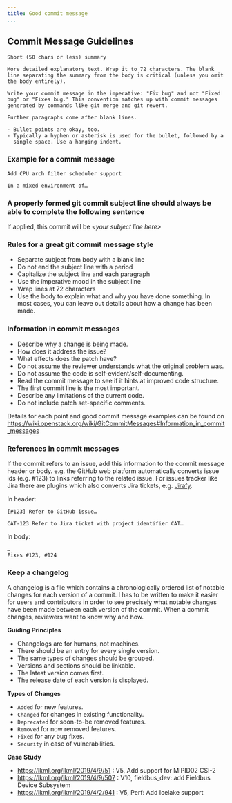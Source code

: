 ```yaml
---
title: Good commit message
...
```


## Commit Message Guidelines
```
Short (50 chars or less) summary

More detailed explanatory text. Wrap it to 72 characters. The blank
line separating the summary from the body is critical (unless you omit
the body entirely).

Write your commit message in the imperative: "Fix bug" and not "Fixed
bug" or "Fixes bug." This convention matches up with commit messages
generated by commands like git merge and git revert.

Further paragraphs come after blank lines.

- Bullet points are okay, too.
- Typically a hyphen or asterisk is used for the bullet, followed by a
  single space. Use a hanging indent.
```

### Example for a commit message
```
Add CPU arch filter scheduler support

In a mixed environment of…
```

### A properly formed git commit subject line should always be able to complete the following sentence
If applied, this commit will be *\<your subject line here\>*

### Rules for a great git commit message style
* Separate subject from body with a blank line
* Do not end the subject line with a period
* Capitalize the subject line and each paragraph
* Use the imperative mood in the subject line
* Wrap lines at 72 characters
* Use the body to explain what and why you have done something. In most cases, you can leave out details about how a change has been made.

### Information in commit messages
* Describe why a change is being made.
* How does it address the issue?
* What effects does the patch have?
* Do not assume the reviewer understands what the original problem was.
* Do not assume the code is self-evident/self-documenting.
* Read the commit message to see if it hints at improved code structure.
* The first commit line is the most important.
* Describe any limitations of the current code.
* Do not include patch set-specific comments.

Details for each point and good commit message examples can be found on https://wiki.openstack.org/wiki/GitCommitMessages#Information_in_commit_messages

### References in commit messages
If the commit refers to an issue, add this information to the commit message header or body. e.g. the GitHub web platform automatically converts issue ids (e.g. #123) to links referring to the related issue. For issues tracker like Jira there are plugins which also converts Jira tickets, e.g. [Jirafy](https://chrome.google.com/webstore/detail/jirafy/npldkpkhkmpnfhpmeoahhakbgcldplbj).

In header:
```
[#123] Refer to GitHub issue…
```
```
CAT-123 Refer to Jira ticket with project identifier CAT…
```
In body:
```
…
Fixes #123, #124
```

### Keep a changelog

A changelog is a file which contains a chronologically ordered list of notable changes for each version of a commit.
I has to be written to make it easier for users and contributors in order to see precisely what notable changes have been made between each version of the commit.
When a commit changes, reviewers want to know why and how.

**Guiding Principles**
* Changelogs are for humans, not machines.
* There should be an entry for every single version.
* The same types of changes should be grouped.
* Versions and sections should be linkable.
* The latest version comes first.
* The release date of each version is displayed.

**Types of Changes**
* `Added` for new features.
* `Changed` for changes in existing functionality.
* `Deprecated` for soon-to-be removed features.
* `Removed` for now removed features.
* `Fixed` for any bug fixes.
* `Security` in case of vulnerabilities.

**Case Study**
* https://lkml.org/lkml/2019/4/9/51 : V5, Add support for MIPID02 CSI-2
* https://lkml.org/lkml/2019/4/9/507 : V10, fieldbus_dev: add Fieldbus Device Subsystem
* https://lkml.org/lkml/2019/4/2/941 : V5, Perf: Add Icelake support



